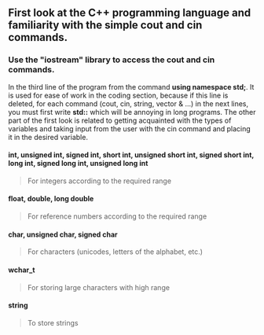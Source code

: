 ## First look at the **C++** programming language and familiarity with the simple **cout** and **cin** commands.
### Use the **"iostream"** library to access the cout and cin commands.
In the third line of the program from the command **using namespace std;**. It is used for ease of work in the coding section, because if this line is deleted, for each command (cout, cin, string, vector & ...) in the next lines, you must first write **std::** which will be annoying in long programs.
The other part of the first look is related to getting acquainted with the types of variables and taking input from the user with the cin command and placing it in the desired variable.
#### **int, unsigned int, signed int, short int, unsigned short int, signed short int, long int, signed long int, unsigned long int**
> For integers according to the required range
#### **float, double, long double**
> For reference numbers according to the required range
#### **char, unsigned char, signed char**
> For characters (unicodes, letters of the alphabet, etc.)
#### **wchar_t**
> For storing large characters with high range
#### **string**
> To store strings

